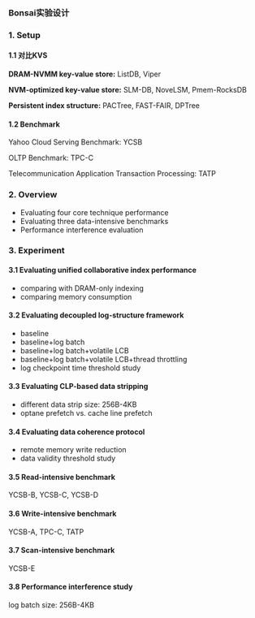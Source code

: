 ### Bonsai实验设计

### 1. Setup

#### 1.1 对比KVS

**DRAM-NVMM key-value store:** ListDB, Viper

**NVM-optimized key-value store:** SLM-DB, NoveLSM, Pmem-RocksDB

**Persistent index structure:** PACTree, FAST-FAIR, DPTree

#### 1.2 Benchmark

Yahoo Cloud Serving Benchmark: YCSB

OLTP Benchmark: TPC-C

Telecommunication Application Transaction Processing: TATP

### 2. Overview

+ Evaluating four core technique performance
+ Evaluating three data-intensive benchmarks
+ Performance interference evaluation

### 3. Experiment

#### 3.1 Evaluating unified collaborative index performance

+ comparing with DRAM-only indexing
+ comparing memory consumption

#### 3.2 Evaluating decoupled log-structure framework

+ baseline
+ baseline+log batch
+ baseline+log batch+volatile LCB
+ baseline+log batch+volatile LCB+thread throttling
+ log checkpoint time threshold study

#### 3.3 Evaluating CLP-based data stripping

+ different data strip size: 256B-4KB
+ optane prefetch vs. cache line prefetch

#### 3.4 Evaluating data coherence protocol

+ remote memory write reduction
+ data validity threshold study

#### 3.5 Read-intensive benchmark

YCSB-B, YCSB-C, YCSB-D

#### 3.6 Write-intensive benchmark

YCSB-A, TPC-C, TATP

#### 3.7 Scan-intensive benchmark

YCSB-E

#### 3.8 Performance interference study

log batch size: 256B-4KB





